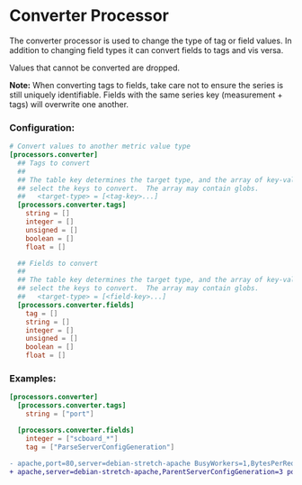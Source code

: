 # Converter Processor

The converter processor is used to change the type of tag or field values.  In
addition to changing field types it can convert fields to tags and vis versa.

Values that cannot be converted are dropped.

**Note:** When converting tags to fields, take care not to ensure the series is still
uniquely identifiable.  Fields with the same series key (measurement + tags)
will overwrite one another.

### Configuration:
```toml
# Convert values to another metric value type
[processors.converter]
  ## Tags to convert
  ##
  ## The table key determines the target type, and the array of key-values
  ## select the keys to convert.  The array may contain globs.
  ##   <target-type> = [<tag-key>...]
  [processors.converter.tags]
    string = []
    integer = []
    unsigned = []
    boolean = []
    float = []

  ## Fields to convert
  ##
  ## The table key determines the target type, and the array of key-values
  ## select the keys to convert.  The array may contain globs.
  ##   <target-type> = [<field-key>...]
  [processors.converter.fields]
    tag = []
    string = []
    integer = []
    unsigned = []
    boolean = []
    float = []
```

### Examples:

```toml
[processors.converter]
  [processors.converter.tags]
    string = ["port"]

  [processors.converter.fields]
    integer = ["scboard_*"]
    tag = ["ParseServerConfigGeneration"]
```

```diff
- apache,port=80,server=debian-stretch-apache BusyWorkers=1,BytesPerReq=0,BytesPerSec=0,CPUChildrenSystem=0,CPUChildrenUser=0,CPULoad=0.00995025,CPUSystem=0.01,CPUUser=0.01,ConnsAsyncClosing=0,ConnsAsyncKeepAlive=0,ConnsAsyncWriting=0,ConnsTotal=0,IdleWorkers=49,Load1=0.01,Load15=0,Load5=0,ParentServerConfigGeneration=3,ParentServerMPMGeneration=2,ReqPerSec=0.00497512,ServerUptimeSeconds=201,TotalAccesses=1,TotalkBytes=0,Uptime=201,scboard_closing=0,scboard_dnslookup=0,scboard_finishing=0,scboard_idle_cleanup=0,scboard_keepalive=0,scboard_logging=0,scboard_open=100,scboard_reading=0,scboard_sending=1,scboard_starting=0,scboard_waiting=49 1502489900000000000
+ apache,server=debian-stretch-apache,ParentServerConfigGeneration=3 port="80",BusyWorkers=1,BytesPerReq=0,BytesPerSec=0,CPUChildrenSystem=0,CPUChildrenUser=0,CPULoad=0.00995025,CPUSystem=0.01,CPUUser=0.01,ConnsAsyncClosing=0,ConnsAsyncKeepAlive=0,ConnsAsyncWriting=0,ConnsTotal=0,IdleWorkers=49,Load1=0.01,Load15=0,Load5=0,ParentServerMPMGeneration=2,ReqPerSec=0.00497512,ServerUptimeSeconds=201,TotalAccesses=1,TotalkBytes=0,Uptime=201,scboard_closing=0i,scboard_dnslookup=0i,scboard_finishing=0i,scboard_idle_cleanup=0i,scboard_keepalive=0i,scboard_logging=0i,scboard_open=100i,scboard_reading=0i,scboard_sending=1i,scboard_starting=0i,scboard_waiting=49i 1502489900000000000
```
